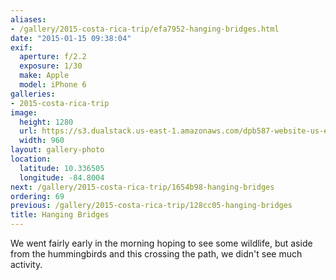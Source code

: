 ```yaml
---
aliases:
- /gallery/2015-costa-rica-trip/efa7952-hanging-bridges.html
date: "2015-01-15 09:38:04"
exif:
  aperture: f/2.2
  exposure: 1/30
  make: Apple
  model: iPhone 6
galleries:
- 2015-costa-rica-trip
image:
  height: 1280
  url: https://s3.dualstack.us-east-1.amazonaws.com/dpb587-website-us-east-1/asset/gallery/2015-costa-rica-trip/efa7952-hanging-bridges~1280.jpg
  width: 960
layout: gallery-photo
location:
  latitude: 10.336505
  longitude: -84.8004
next: /gallery/2015-costa-rica-trip/1654b98-hanging-bridges
ordering: 69
previous: /gallery/2015-costa-rica-trip/128cc05-hanging-bridges
title: Hanging Bridges
---
```


We went fairly early in the morning hoping to see some wildlife, but aside from the hummingbirds and this crossing the path, we didn't see much activity.
